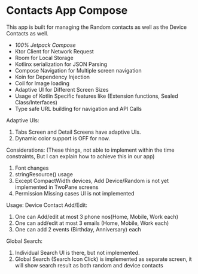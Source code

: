 # Contacts App Compose

This app is built for managing the Random contacts as well as the Device Contacts as well.

- *100% Jetpack Compose*
- Ktor Client for Network Request
- Room for Local Storage
- Kotlinx serialization for JSON Parsing
- Compose Navigation for Multiple screen navigation
- Koin for Dependency Injection
- Coil for Image loading
- Adaptive UI for Different Screen Sizes
- Usage of Kotlin Specific features like (Extension functions, Sealed Class/Interfaces)
- Type safe URL building for navigation and API Calls

Adaptive UIs:
1) Tabs Screen and Detail Screens have adaptive UIs.
2) Dynamic color support is OFF for now.


Considerations: (These things, not able to implement within the time constraints, But I can explain how to achieve this in our app)
1) Font changes
2) stringResource() usage
3) Except CompactWidth devices, Add Device/Random is not yet implemented in TwoPane screens
4) Permission Missing cases UI is not implemented


Usage:
Device Contact Add/Edit:
1) One can Add/edit at most 3 phone nos(Home, Mobile, Work each)
2) One can add/edit at most 3 emails (Home, Mobile, Work each)
3) One can add 2 events (Birthday, Anniversary) each

Global Search:
1) Individual Search UI is there, but not implemented.
2) Global Search (Search Icon Click) is implemented as separate screen, it will show search result as both random and device contacts
